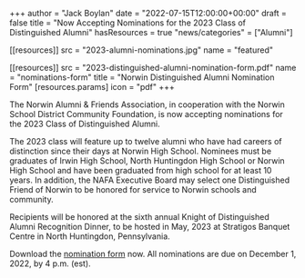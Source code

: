 +++
author = "Jack Boylan"
date = "2022-07-15T12:00:00+00:00"
draft = false
title = "Now Accepting Nominations for the 2023 Class of Distinguished Alumni"
hasResources = true
"news/categories" = ["Alumni"]

[[resources]]
  src  = "2023-alumni-nominations.jpg"
  name = "featured"

[[resources]]
  src   = "2023-distinguished-alumni-nomination-form.pdf"
  name  = "nominations-form"
  title = "Norwin Distinguished Alumni Nomination Form"
  [resources.params]
    icon = "pdf"
+++

The Norwin Alumni & Friends Association, in cooperation with the Norwin School District Community Foundation, is now accepting nominations for the 2023 Class of Distinguished Alumni.

The 2023 class will feature up to twelve alumni who have had careers of distinction since their days at Norwin High School. Nominees must be graduates of Irwin High School, North Huntingdon High School or Norwin High School and have been graduated from high school for at least 10 years. In addition, the NAFA Executive Board may select one Distinguished Friend of Norwin to be honored for service to Norwin schools and community.

Recipients will be honored at the sixth annual Knight of Distinguished Alumni Recognition Dinner, to be hosted in May, 2023 at Stratigos Banquet Centre in North Huntingdon, Pennsylvania.

Download the [nomination form](2023-distinguished-alumni-nomination-form.pdf) now. All nominations are due on December 1, 2022, by 4 p.m. (est).
